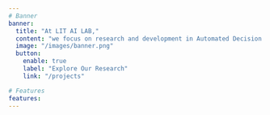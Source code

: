 ```yaml
---
# Banner
banner:
  title: "At LIT AI LAB,"
  content: "we focus on research and development in Automated Decision Making, integrating <b>Logic, Law, and Intelligent Technology</b>. We specialize in Digital Forensics, Cybercrime Investigation, and LegalTech, using advanced technologies like LLMs, RAG systems, multi-agent systems, and graph databases.<br /><br />Explore Our Projects to learn more about our work."
  image: "/images/banner.png"
  button:
    enable: true
    label: "Explore Our Research"
    link: "/projects"

# Features
features:
---
```

